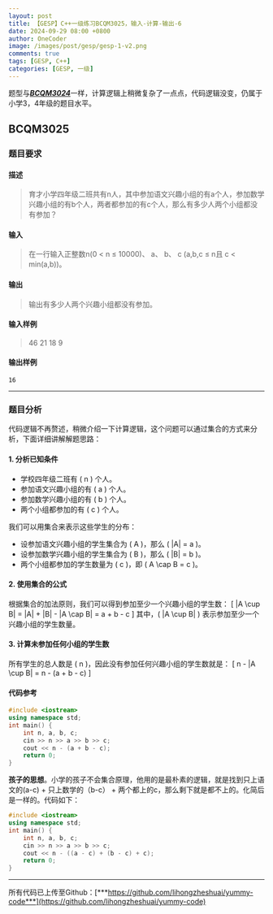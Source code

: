 ```yaml
---
layout: post
title: 【GESP】C++一级练习BCQM3025，输入-计算-输出-6
date: 2024-09-29 08:00 +0800
author: OneCoder
image: /images/post/gesp/gesp-1-v2.png
comments: true
tags: [GESP, C++]
categories: [GESP, 一级]
---
```

题型与[***BCQM3024***](https://www.coderli.com/gesp-1-bcqm3024/)一样，计算逻辑上稍微复杂了一点点，代码逻辑没变，仍属于小学3，4年级的题目水平。

<!--more-->

## BCQM3025

### 题目要求

#### 描述

>育才小学四年级二班共有n人，其中参加语文兴趣小组的有a个人，参加数学兴趣小组的有b个人，两者都参加的有c个人，那么有多少人两个小组都没有参加？

#### 输入

>在一行输入正整数n(0 < n ≤ 10000)、 a、 b、 c (a,b,c ≤ n且 c < min(a,b))。

#### 输出

>输出有多少人两个兴趣小组都没有参加。

#### 输入样例

>46 21 18 9

#### 输出样例

```console
16
```

---

### 题目分析

代码逻辑不再赘述，稍微介绍一下计算逻辑，这个问题可以通过集合的方式来分析，下面详细讲解解题思路：

#### 1. 分析已知条件

- 学校四年级二班有 \( n \) 个人。
- 参加语文兴趣小组的有 \( a \) 个人。
- 参加数学兴趣小组的有 \( b \) 个人。
- 两个小组都参加的有 \( c \) 个人。

我们可以用集合来表示这些学生的分布：

- 设参加语文兴趣小组的学生集合为 \( A \)，那么 \( |A| = a \)。
- 设参加数学兴趣小组的学生集合为 \( B \)，那么 \( |B| = b \)。
- 两个小组都参加的学生数量为 \( c \)，即 \( A \cap B = c \)。

#### 2. 使用集合的公式

根据集合的加法原则，我们可以得到参加至少一个兴趣小组的学生数：
\[
|A \cup B| = |A| + |B| - |A \cap B| = a + b - c
\]
其中，\( |A \cup B| \) 表示参加至少一个兴趣小组的学生数量。

#### 3. 计算未参加任何小组的学生数

所有学生的总人数是 \( n \)，因此没有参加任何兴趣小组的学生数就是：
\[
n - |A \cup B| = n - (a + b - c)
\]

#### 代码参考

```cpp
#include <iostream>
using namespace std;
int main() {
    int n, a, b, c;
    cin >> n >> a >> b >> c;
    cout << n - (a + b - c);
    return 0;
}
```

**孩子的思想**。小学的孩子不会集合原理，他用的是最朴素的逻辑，就是找到只上语文的(a-c) + 只上数学的（b-c） + 两个都上的c，那么剩下就是都不上的。化简后是一样的。代码如下：

```cpp
#include <iostream>
using namespace std;
int main() {
    int n, a, b, c;
    cin >> n >> a >> b >> c;
    cout << n - ((a - c) + (b - c) + c);
    return 0;
}
```

---

所有代码已上传至Github：[***https://github.com/lihongzheshuai/yummy-code***](https://github.com/lihongzheshuai/yummy-code)
